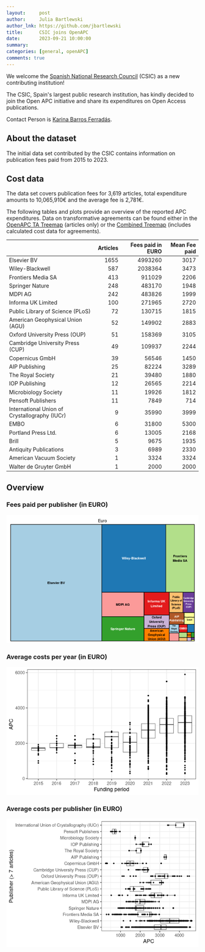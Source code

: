 ```yaml
---
layout:     post
author:     Julia Bartlewski
author_lnk: https://github.com/jbartlewski
title:      CSIC joins OpenAPC
date:       2023-09-21 10:00:00
summary:    
categories: [general, openAPC]
comments: true
---
```





We welcome the [Spanish National Research Council](https://www.csic.es/en/csic) (CSIC) as a new contributing institution!

The CSIC, Spain's largest public research institution, has kindly decided to join the Open APC initiative and share its expenditures on Open Access publications.

Contact Person is [Karina Barros Ferradás](mailto:karina.barros@bib.csic.es).

## About the dataset

The initial data set contributed by the CSIC contains information on publication fees paid from 2015 to 2023. 

## Cost data



The data set covers publication fees for 3,619 articles, total expenditure amounts to 10,065,910€ and the average fee is 2,781€. 

The following tables and plots provide an overview of the reported APC expenditures. Data on transformative agreements can be found either in the [OpenAPC TA Treemap](https://treemaps.openapc.net/apcdata/transformative-agreements/#institution/Consejo%20Superior%20de%20Investigaciones%20Cientificas%20(CSIC)/) (articles only) or the [Combined Treemap](https://treemaps.openapc.net/apcdata/combined/#institution/Consejo%20Superior%20de%20Investigaciones%20Cientificas%20(CSIC)/) (includes calculated cost data for agreements).





|                                              | Articles| Fees paid in EURO| Mean Fee paid|
|:---------------------------------------------|--------:|-----------------:|-------------:|
|Elsevier BV                                   |     1655|           4993260|          3017|
|Wiley-Blackwell                               |      587|           2038364|          3473|
|Frontiers Media SA                            |      413|            911029|          2206|
|Springer Nature                               |      248|            483170|          1948|
|MDPI AG                                       |      242|            483826|          1999|
|Informa UK Limited                            |      100|            271965|          2720|
|Public Library of Science (PLoS)              |       72|            130715|          1815|
|American Geophysical Union (AGU)              |       52|            149902|          2883|
|Oxford University Press (OUP)                 |       51|            158369|          3105|
|Cambridge University Press (CUP)              |       49|            109937|          2244|
|Copernicus GmbH                               |       39|             56546|          1450|
|AIP Publishing                                |       25|             82224|          3289|
|The Royal Society                             |       21|             39480|          1880|
|IOP Publishing                                |       12|             26565|          2214|
|Microbiology Society                          |       11|             19926|          1812|
|Pensoft Publishers                            |       11|              7849|           714|
|International Union of Crystallography (IUCr) |        9|             35990|          3999|
|EMBO                                          |        6|             31800|          5300|
|Portland Press Ltd.                           |        6|             13005|          2168|
|Brill                                         |        5|              9675|          1935|
|Antiquity Publications                        |        3|              6989|          2330|
|American Vacuum Society                       |        1|              3324|          3324|
|Walter de Gruyter GmbH                        |        1|              2000|          2000|



## Overview

### Fees paid per publisher (in EURO)

![plot of chunk tree_csic_2023_09_21_full](/figure/tree_csic_2023_09_21_full-1.png)

###  Average costs per year (in EURO)

![plot of chunk box_csic_2023_09_21_year_full](/figure/box_csic_2023_09_21_year_full-1.png)

###  Average costs per publisher (in EURO)

![plot of chunk box_csic_2023_09_21_publisher_full](/figure/box_csic_2023_09_21_publisher_full-1.png)

